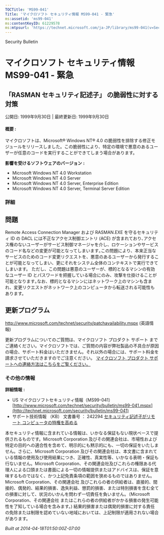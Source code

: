 ```yaml
---
TOCTitle: 'MS99-041'
Title: 'マイクロソフト セキュリティ情報 MS99-041 - 緊急'
ms:assetid: 'ms99-041'
ms:contentKeyID: 61229578
ms:mtpsurl: 'https://technet.microsoft.com/ja-JP/library/ms99-041(v=Security.10)'
---
```


Security Bulletin

マイクロソフト セキュリティ情報 MS99-041 - 緊急
===============================================

「RASMAN セキュリティ記述子」 の脆弱性に対する対策
--------------------------------------------------

公開日: 1999年9月30日 | 最終更新日: 1999年9月30日

#### 概要 :

マイクロソフトは、Microsoft® Windows NT® 4.0 の脆弱性を排除する修正モジュールをリリースしました。この脆弱性により、特定の環境で悪意のあるユーザーが任意のコードを実行することができてしまう場合があります。

**影響を受けるソフトウェアのバージョン** **:**

-   Microsoft Windows NT 4.0 Workstation
-   Microsoft Windows NT 4.0 Server
-   Microsoft Windows NT 4.0 Server, Enterprise Edition
-   Microsoft Windows NT 4.0 Server, Terminal Server Edition

### 詳細

問題
----

<span></span>
Remote Access Connection Manager および RASMAN.EXE を守るセキュリティ ID の DACL には不正なアクセス制御エントリ (ACE) が含まれており､アクセス権のないユーザーがサービス制御マネージャを介し、ロケーションやサービスのコード名などの変更が可能となってしまいます｡この問題により、本来正当なサービスのためのコード変更リクエストを、悪意のあるユーザーから発行することが可能となってしまい、更にそれをシステム全体のコンテキストで実行できてしまいます。
ただし、この問題は悪意のユーザーが、標的となるマシンの有効なユーザー ID とパスワードを把握している場合にのみ、攻撃を仕掛けることが可能となります｡なお、標的となるマシンにはネットワーク上のマシンも含まれ、変更リクエストがネットワーク上のコンピュータから転送される可能性もあります。

更新プログラム
--------------

<span></span>
<http://www.microsoft.com/technet/security/patchavailability.mspx> (英語情報)

更新プログラムについてのご質問は、マイクロソフト プロダクト サポート までご連絡ください。マイクロソフトでは、ご質問の内容が弊社製品の不具合が原因の場合、サポート料金はいただきません。それ以外の場合には、サポート料金を請求させていただきますのでご注意ください。
[マイクロソフト プロダクト サポートへの連絡方法はこちらをご覧ください。](http://www.microsoft.com/japan/security/support/patchqa.mspx)

### その他の情報

**詳細情報** **:**

-   US マイクロソフトセキュリティ情報（MS99-041）
    [http://www.microsoft.com/technet/security/bulletin/ms99-041.mspx](http://technet.microsoft.com/security/bulletin/ms99-041)
-   サポート技術情報 （KB） 文書番号 ： 242294
    [セキュリティ記述子がリモート コンピュータの特権を高める](http://support.microsoft.com/kb/242294)

本セキュリティ情報に含まれている情報は、いかなる保証もない現状ベースで提供されるものです。Microsoft Corporation 及びその関連会社は、市場性および特定の目的への適合性を含めて、明示的にも黙示的にも、一切の保証をいたしません。さらに、Microsoft Corporation 及びその関連会社は、本文書に含まれている情報の使用及び使用結果につき、正確性、真実性等、いかなる表明・保証も行ないません。Microsoft Corporation、その関連会社及びこれらの権限ある代理人による口頭または書面による一切の情報提供またはアドバイスは、保証を意味するものではなく、かつ上記免責条項の範囲を狭めるものではありません。Microsoft Corporation、その関連会社 及びこれらの者の供給者は、直接的、間接的、偶発的、結果的損害、逸失利益、懲罰的損害、または特別損害を含む全ての損害に対して、状況のいかんを問わず一切責任を負いません。（Microsoft Corporation、その関連会社 またはこれらの者の供給者がかかる損害の発生可能性を了知している場合を含みます。) 結果的損害または偶発的損害に対する責任の免除または制限を認めていない地域においては、上記制限が適用されない場合があります。

*Built at 2014-04-18T01:50:00Z-07:00*
